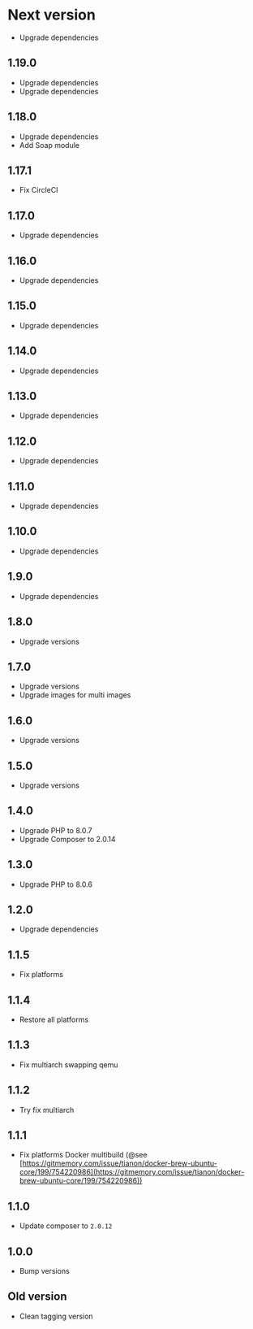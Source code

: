 # Next version
+ Upgrade dependencies

## 1.19.0
+ Upgrade dependencies
+ Upgrade dependencies

## 1.18.0
+ Upgrade dependencies
+ Add Soap module

## 1.17.1
+ Fix CircleCI

## 1.17.0
+ Upgrade dependencies

## 1.16.0
+ Upgrade dependencies

## 1.15.0
+ Upgrade dependencies

## 1.14.0
+ Upgrade dependencies

## 1.13.0
+ Upgrade dependencies

## 1.12.0
+ Upgrade dependencies

## 1.11.0
+ Upgrade dependencies

## 1.10.0
+ Upgrade dependencies

## 1.9.0
+ Upgrade dependencies

## 1.8.0
+ Upgrade versions

## 1.7.0
+ Upgrade versions
+ Upgrade images for multi images

## 1.6.0
+ Upgrade versions

## 1.5.0
+ Upgrade versions

## 1.4.0
+ Upgrade PHP to 8.0.7
+ Upgrade Composer to 2.0.14

## 1.3.0
+ Upgrade PHP to 8.0.6

## 1.2.0
+ Upgrade dependencies

## 1.1.5
+ Fix platforms

## 1.1.4
+ Restore all platforms

## 1.1.3
+ Fix multiarch swapping qemu

## 1.1.2
+ Try fix multiarch

## 1.1.1
+ Fix platforms Docker multibuild (@see [https://gitmemory.com/issue/tianon/docker-brew-ubuntu-core/199/754220986](https://gitmemory.com/issue/tianon/docker-brew-ubuntu-core/199/754220986))

## 1.1.0
+ Update composer to `2.0.12`

## 1.0.0
+ Bump versions

## Old version
+ Clean tagging version